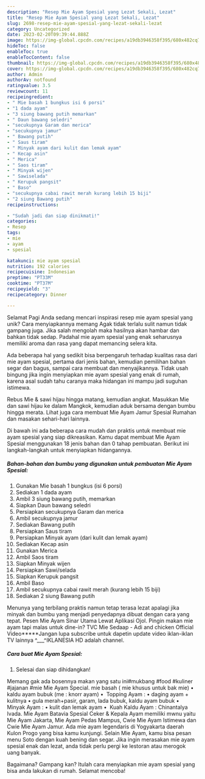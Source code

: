 ```yaml
---
description: "Resep Mie Ayam Spesial yang Lezat Sekali, Lezat"
title: "Resep Mie Ayam Spesial yang Lezat Sekali, Lezat"
slug: 2698-resep-mie-ayam-spesial-yang-lezat-sekali-lezat
category: Uncategorized
date: 2023-02-20T09:39:44.888Z
image: https://img-global.cpcdn.com/recipes/a19db3946358f395/680x482cq70/mie-ayam-spesial-foto-resep-utama.jpg
hideToc: false
enableToc: true
enableTocContent: false
thumbnail: https://img-global.cpcdn.com/recipes/a19db3946358f395/680x482cq70/mie-ayam-spesial-foto-resep-utama.jpg
cover: https://img-global.cpcdn.com/recipes/a19db3946358f395/680x482cq70/mie-ayam-spesial-foto-resep-utama.jpg
author: Admin
authorAv: notfound
ratingvalue: 3.5
reviewcount: 11
recipeingredient:
- " Mie basah 1 bungkus isi 6 porsi"
- "1 dada ayam"
- "3 siung bawang putih memarkan"
- " Daun bawang seledri"
- "secukupnya Garam dan merica"
- "secukupnya jamur"
- " Bawang putih"
- " Saus tiram"
- " Minyak ayam dari kulit dan lemak ayam"
- " Kecap asin"
- " Merica"
- " Saos tiram"
- " Minyak wijen"
- " Sawiselada"
- " Kerupuk pangsit"
- " Baso"
- "secukupnya cabai rawit merah kurang lebih 15 biji"
- "2 siung Bawang putih"
recipeinstructions:

- "Sudah jadi dan siap dinikmati!"
categories:
- Resep
tags:
- mie
- ayam
- spesial

katakunci: mie ayam spesial 
nutrition: 192 calories
recipecuisine: Indonesian
preptime: "PT33M"
cooktime: "PT37M"
recipeyield: "3"
recipecategory: Dinner

---
```



Selamat Pagi Anda sedang mencari inspirasi resep mie ayam spesial yang unik? Cara menyiapkannya memang Agak tidak terlalu sulit namun tidak gampang juga. Jika salah mengolah maka hasilnya akan hambar dan bahkan tidak sedap. Padahal mie ayam spesial yang enak seharusnya memiliki aroma dan rasa yang dapat memancing selera kita.


Ada beberapa hal yang sedikit bisa berpengaruh terhadap kualitas rasa dari mie ayam spesial, pertama dari jenis bahan, kemudian pemilihan bahan segar dan bagus, sampai cara membuat dan menyajikannya. Tidak usah bingung jika ingin menyiapkan mie ayam spesial yang enak di rumah, karena asal sudah tahu caranya maka hidangan ini mampu jadi suguhan istimewa.

Rebus Mie &amp; sawi hijau hingga matang, kemudian angkat. Masukkan Mie dan sawi hijau ke dalam Mangkok, kemudian aduk bersama dengan bumbu hingga merata. Lihat juga cara membuat Mie Ayam Jamur Spesial Rumahan dan masakan sehari-hari lainnya.


Di bawah ini ada beberapa cara mudah dan praktis untuk membuat mie ayam spesial yang siap dikreasikan. Kamu dapat membuat Mie Ayam Spesial menggunakan 18 jenis bahan dan 0 tahap pembuatan. Berikut ini langkah-langkah untuk menyiapkan hidangannya.

<!--inarticleads1-->

##### Bahan-bahan dan bumbu yang digunakan untuk pembuatan Mie Ayam Spesial:

1. Gunakan  Mie basah 1 bungkus (isi 6 porsi)
1. Sediakan 1 dada ayam
1. Ambil 3 siung bawang putih, memarkan
1. Siapkan  Daun bawang seledri
1. Persiapkan secukupnya Garam dan merica
1. Ambil secukupnya jamur
1. Sediakan  Bawang putih
1. Persiapkan  Saus tiram
1. Persiapkan  Minyak ayam (dari kulit dan lemak ayam)
1. Sediakan  Kecap asin
1. Gunakan  Merica
1. Ambil  Saos tiram
1. Siapkan  Minyak wijen
1. Persiapkan  Sawi/selada
1. Siapkan  Kerupuk pangsit
1. Ambil  Baso
1. Ambil secukupnya cabai rawit merah (kurang lebih 15 biji)
1. Sediakan 2 siung Bawang putih


Menunya yang terbilang praktis namun tetap terasa lezat apalagi jika minyak dan bumbu yang menjadi penyedapnya dibuat dengan cara yang tepat. Pesen Mie Ayam Sinar Utama Lewat Aplikasi Ojol. Pingin makan mie ayam tapi malas untuk dine-in? TVC Mie Sedaap - Adi and chicken Official Video*****Jangan lupa subscribe untuk dapetin update video iklan-iklan TV lainnya ^___^IKLANESIA HD adalah channel. 

<!--inarticleads2-->

##### Cara buat Mie Ayam Spesial:


1. Selesai dan siap dihidangkan!

Memang gak ada bosennya makan yang satu ini#mukbang #food #kuliner #jajanan #mie Mie Ayam Special. mie basah ( mie khusus untuk bak mie) • kaldu ayam bubuk (me : knorr ayam) • ️ Topping Ayam : • daging ayam + kulitnya • gula merah+pasir, garam, lada bubuk, kaldu ayam bubuk • ️ Minyak Ayam : • kulit dan lemak ayam • ️ Kuah Kaldu Ayam : Chinantalya Ivada. Mie Ayam Batavia Spesial Ceker &amp; Kepala Ayam memiliki mwnu yaitu Mie Ayam Jakarta, Mie Ayam Pedas Mampus, Cwie Mie Ayam Istimewa dan Cwie Mie Ayam Jamur. Ada mie ayam legendaris di Yogyakarta daerah Kulon Progo yang bisa kamu kunjungi. Selain Mie Ayam, kamu bisa pesan menu Soto dengan kuah bening dan segar. Jika ingin merasakan mie ayam spesial enak dan lezat, anda tidak perlu pergi ke lestoran atau merogok uang banyak. 

Bagaimana? Gampang kan? Itulah cara menyiapkan mie ayam spesial yang bisa anda lakukan di rumah. Selamat mencoba!
